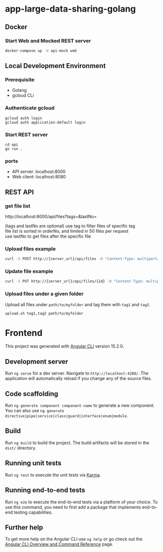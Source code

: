 # app-large-data-sharing-golang

## Docker
### Start Web and Mocked REST server
```bash
docker-compose up -d api-mock web
```

## Local Development Environment
### Prerequisite
- Golang
- gcloud CLi

### Authenticate gcloud
```base
gcloud auth login
gcloud auth application-default login
```


### Start REST server 
```
cd api
go run .
```

### ports

+ API server: localhost:8000
+ Web client: localhost:8080

## REST API
### get file list
http://localhost:8000/api/files?tags=<tag>&lastNo=<orderNo>

(tags and lastNo are optional)
use tag to filter files of specific tag  
file list is sorted in orderNo, and limited in 50 files per request  
use lastNo to get files after the specific file  

### Upload files example
```bash
curl -X POST http://{server_url}/api/files -H "Content-Type: multipart/form-data" -F "files=@{/path/to/file}" -F "files=@{/path/to/file}" -F "tags=tag1 tag2"
```

### Update file example
```bash
curl -X PUT http://{server_url}/api/files/{id} -H "Content-Type: multipart/form-data" -F "file=@{/path/to/file}" -F "tags=tag1 tag2"
```

### Upload files under a given folder
Upload all files under `path/to/myfolder` and tag them with `tag1` and `tag2`.

```bash
upload.sh tag1,tag2 path/to/myfolder
```

# Frontend

This project was generated with [Angular CLI](https://github.com/angular/angular-cli) version 15.2.0.

## Development server

Run `ng serve` for a dev server. Navigate to `http://localhost:4200/`. The application will automatically reload if you change any of the source files.

## Code scaffolding

Run `ng generate component component-name` to generate a new component. You can also use `ng generate directive|pipe|service|class|guard|interface|enum|module`.

## Build

Run `ng build` to build the project. The build artifacts will be stored in the `dist/` directory.

## Running unit tests

Run `ng test` to execute the unit tests via [Karma](https://karma-runner.github.io).

## Running end-to-end tests

Run `ng e2e` to execute the end-to-end tests via a platform of your choice. To use this command, you need to first add a package that implements end-to-end testing capabilities.

## Further help

To get more help on the Angular CLI use `ng help` or go check out the [Angular CLI Overview and Command Reference](https://angular.io/cli) page.
